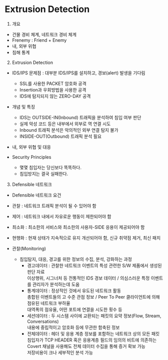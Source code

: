 # Extrusion Detection

1. 개요 
- 건물 경비 체계, 네트워크 경비 체계
- Frenemy : Friend + Enemy
- 내, 외부 위협
- 침해 통계

2. Extrusion Detection
- IDS/IPS 문제점 : 대부분 IDS/IPS를 설치하고, 경보(alert) 발생을 기다림
  - SSL를 사용한 PACKET 암호화 공격
  - Insertion과 우회방법을 사용한 공격
  - IDS에 탐지되지 않는 ZERO-DAY 공격

- 개념 및 특징
  - IDS는 OUTSIDE-IN(Inbound) 트래픽을 분석하여 침입 여부 판단
  - 실제 악성 코드 등은 내부에서 외부로 역 연결 시도
  - Inbound 트래픽 분석은 악의적인 외부 연결 탐지 불가
  - INSIDE-OUT(Outbound) 트래픽 분석 필요

- 내, 외부 위협 및 대응

- Security Principles
  - 몇몇 침입자는 당신보다 똑똑하다.
  - 침입방지는 결국 실패한다.

3. Defensible 네트워크
-  Defensible 네트워크 요건
  - 관찰 : 네트워크 트래픽 분석이 될 수 있어야 함
  - 제어 : 네트워크 내에서 자유로운 행동이 제한되어야 함
  - 최소화 : 최소한의 서비스와 최소한의 사용자-SIDE 응용이 제공되어야 함
  - 현행화 : 현재 상태가 지속적으로 유지 개선되어야 함, 신규 취약점 제거, 최신 패치 

- 관찰(Monitoring)
  - 침입탐지, 대응, 경고를 위한 정보의 수집, 분석, 강화하는 과정
    - 경고데이터 : 관찰한 네트워크 이벤트의 특성 관련한 S/W 제품에서 생성된 판단 자료  
이상행위, 시그너처 등 전통적인 IDS 경보 데이터 / 의심스러운 특정 이벤트를 관리자가 분석하는데 도움
    - 통계데이터 : 정상적인 것에서 유도된 네트워크 활동  
총합된 이벤트들의 고 수준 관점 정보 / Peer To Peer 클라이언트에 의해 점유된 네트워크 부하율  
대역폭의 점유율, 어떤 포트에 연결을 시도한 횟수 등 
    - 세션데이터 : 두 시스템 사이에 교환되는 패킷의 요약 정보(Flow, Stream, Conversations)  
내용에 중립적이고 암호화 등에 무관한 함축된 정보
    - 전체데이터 : 헤더 및 응용 계층 정보를 포함하는 네트워크 상의 모든 패킷  
침입자가 TCP HEADER 혹은 응용계층 필드의 임의의 비트에 의존하는 Covert 채널을 사용해도 전체 데이터 수집을 통해 증거 확보 가능  
저장비용이 크나 세부적인 분석 가능 
